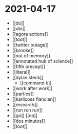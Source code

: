 # 2021-04-17

- [[do]]
- [[ubi]]
- [[agora actions]]
- [[toot]]
- [[twitter outage]]
- [[brooke]] 
- [[out of memory]]
- [[annotated hub of science]]
- [[fifth precept]]
- [[literal]]
- [[dylan steck]]
  - [[command k]]
- [[work after work]]
- [[parties]]
- [[karlicoss flancian]]
- [[research]]
- [[run run run]]
- [[go]] [[ea]]
- [[dos minutos]]
- [[toot]]
